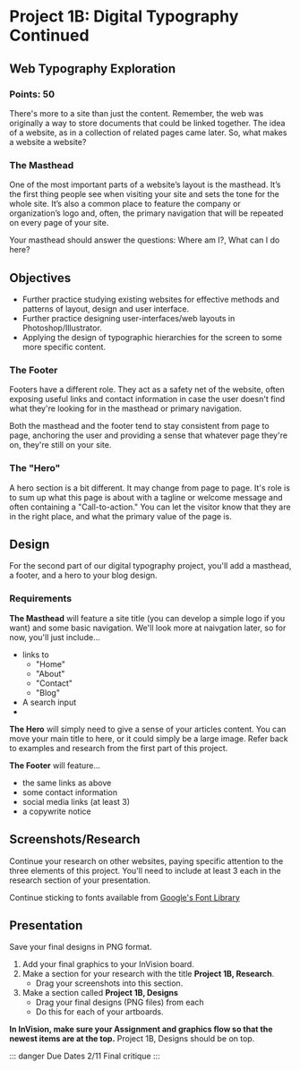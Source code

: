 # Project 1B: Digital Typography Continued

## Web Typography Exploration

### Points: 50

There's more to a site than just the content. Remember, the web was originally a way to store documents that could be linked together. The idea of a website, as in a collection of related pages came later. So, what makes a website a website? 

### The Masthead

One of the most important parts of a website’s layout is the masthead. It’s the first thing people see when visiting your site and sets the tone for the whole site. It’s also a common place to feature the company or organization’s logo and, often, the primary navigation that will be repeated on every page of your site.

Your masthead should answer the questions: Where am I?, What can I do here?

## Objectives

- Further practice studying existing websites for effective methods and patterns of layout, design and user interface.
- Further practice designing user-interfaces/web layouts in Photoshop/Illustrator.
- Applying the design of typographic hierarchies for the screen to some more specific content.

### The Footer

Footers have a different role. They act as a safety net of the website, often exposing useful links and contact information in case the user doesn't find what they're looking for in the masthead or primary navigation.

Both the masthead and the footer tend to stay consistent from page to page, anchoring the user and providing a sense that whatever page they're on, they're still on your site. 

### The "Hero"

A hero section is a bit different. It may change from page to page. It's role is to sum up what this page is about with a tagline or welcome message and often containing a "Call-to-action." You can let the visitor know that they are in the right place, and what the primary value of the page is.

## Design

For the second part of our digital typography project, you'll add a masthead, a footer, and a hero to your blog design. 

### Requirements

**The Masthead** will feature a site title (you can develop a simple logo if you want) and some basic navigation. We'll look more at naivgation later, so for now, you'll just include... 
- links to 
  - "Home"
  - "About"
  - "Contact"
  - "Blog"
- A search input
- 
**The Hero** will simply need to give a sense of your articles content. You can move your main title to here, or it could simply be a large image. Refer back to examples and research from the first part of this project. 

**The Footer** will feature...
- the same links as above
- some contact information
- social media links (at least 3)
- a copywrite notice

## Screenshots/Research

Continue your research on other websites, paying specific attention to the three elements of this project. You'll need to include at least 3 each in the research section of your presentation.

Continue sticking to fonts available from [Google's Font Library](https://fonts.google.com)

## Presentation
Save your final designs in PNG format.

1. Add your final graphics to your InVision board.
2. Make a section for your research with the title __Project 1B, Research__.
    - Drag your screenshots into this section.
3. Make a section called __Project 1B, Designs__
    - Drag your final designs (PNG files) from each 
    - Do this for each of your artboards.

__In InVision, make sure your Assignment and graphics flow so that the newest items are at the top.__ Project 1B, Designs should be on top.

::: danger Due Dates
2/11 Final critique
:::
